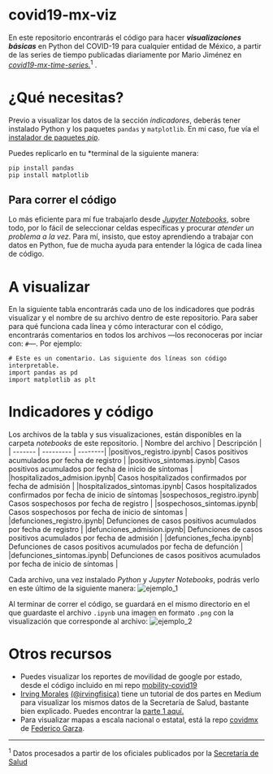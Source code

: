 # covid19-mx-viz
En este repositorio encontrarás el código para hacer  ***visualizaciones básicas*** en Python del COVID-19 para cualquier entidad de México, a partir de las series de tiempo publicadas diariamente por Mario Jiménez en [*covid19-mx-time-series.*](https://github.com/mariorz/covid19-mx-time-series)<sup>1</sup>
.

# ¿Qué necesitas?
Previo a visualizar los datos de la sección *indicadores*, deberás tener instalado Python y los paquetes `pandas` y `matplotlib`. En mi caso, fue vía el [instalador de paquetes *pip*](https://pypi.org/project/pip/). 

Puedes replicarlo en tu *terminal de la siguiente manera:
````
pip install pandas
pip install matplotlib
``````
## Para correr el código
Lo más eficiente para mí fue trabajarlo desde [*Jupyter Notebooks*](https://jupyter.org), sobre todo, por lo fácil de seleccionar celdas específicas y procurar *atender un problema a la vez*. Para mí, insisto, que estoy aprendiendo a trabajar con datos en Python, fue de mucha ayuda para entender la lógica de cada linea de código. 

# A visualizar
 En la siguiente tabla encontrarás cada uno de los indicadores que podrás visualizar y el nombre de su archivo dentro de este repositorio. Para saber para qué funciona cada línea y cómo interacturar con el código,  encontrarás comentarios en todos los archivos —los reconoceras por inciar con: `#`—. Por ejemplo:

``````
# Este es un comentario. Las siguiente dos líneas son código interpretable.
import pandas as pd
import matplotlib as plt
``````

# Indicadores y código
Los archivos de la tabla y sus visualizaciones, están disponibles en la carpeta *notebooks* de este repositorio. 
| Nombre del archivo | Descripción |  
| ------- | ---------  | --------|
|positivos_registro.ipynb| Casos positivos acumulados por fecha de registro | 
|positivos_sintomas.ipynb| Casos positivos acumulados por fecha de inicio de síntomas | 
|hospitalizados_admision.ipynb| Casos hospitalizados confirmados por fecha de admisión |
|hospitalizados_sintomas.ipynb| Casos hospitalizados confirmados por fecha de inicio de síntomas
|sospechosos_registro.ipynb| Casos sospechosos por fecha de registro |
|sospechosos_sintomas.ipynb| Casos sospechosos por fecha de inicio de síntomas |
|defunciones_registro.ipynb| Defunciones de casos positivos acumulados por fecha de registro | 
|defunciones_admision.ipynb| Defunciones de casos positivos acumulados  por fecha de admisión |
|defunciones_fecha.ipynb| Defunciones de casos positivos acumulados por fecha de defunción |
|defunciones_sintomas.ipynb| Defunciones de casos positivos acumulados por fecha de inicio de síntomas |

Cada archivo, una vez instalado *Python* y *Jupyter Notebooks*, podrás verlo en este último de la siguiente manera: 
![ejemplo_1](https://i.imgur.com/jrMlYxa.png)

Al terminar de correr el código, se guardará en el mismo directorio en el que guardaste el archivo `.ipynb` una imagen en formato `.png` con la visualización que corresponde al archivo: 
![ejemplo_2](https://i.imgur.com/uQnnu1l.png)

# Otros recursos
- Puedes visualizar los reportes de movilidad de google por estado, desde el código incluido en mi repo [mobility-covid19](https://github.com/jballesterosc/mobility-covid19)
- [Irving Morales](https://https://twitter.com/moaimx) [(@irvingfisica)](https://github.com/irvingfisica) tiene un tutorial de dos partes en Medium para visualizar los mismos datos de la Secretaría de Salud, bastante bien explicado. Puedes encontrar la [parte 1 aquí.](https://medium.com/@irvingmoralesagiss/analizando-datos-de-covid19-en-méxico-pt-1-e177d17b3591)
- Para visualizar mapas a escala nacional o estatal, está la repo [covidmx](https://github.com/FedericoGarza/covidmx) de [Federico Garza](https://twitter.com/fede_gr).

---------
<sup>1</sup> Datos procesados a partir de los oficiales publicados por la [Secretaría de Salud](https://www.gob.mx/salud/documentos/datos-abiertos-152127)
